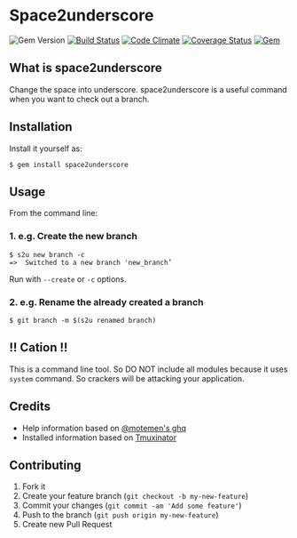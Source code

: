 # Space2underscore

![Gem Version](https://badge.fury.io/rb/space2underscore.svg) [![Build Status](https://travis-ci.org/sachin21/space2underscore.svg?branch=master)](https://travis-ci.org/sachin21/space2underscore) [![Code Climate](https://codeclimate.com/github/sachin21/space2underscore/badges/gpa.svg)](https://codeclimate.com/github/sachin21/space2underscore) [![Coverage Status](https://coveralls.io/repos/sachin21/space2underscore/badge.svg?branch=master&service=github)](https://coveralls.io/github/sachin21/space2underscore?branch=master) [![Gem](https://img.shields.io/gem/dt/space2underscore.svg)](https://rubygems.org/gems/space2underscore)

## What is space2underscore
Change the space into underscore.
space2underscore is a useful command when you want to check out a branch.

## Installation
Install it yourself as:

```
$ gem install space2underscore
```

## Usage
From the command line:

### 1. e.g. Create the new branch

```
$ s2u new branch -c
=>  Switched to a new branch 'new_branch’
```

Run with `--create` or `-c` options.

### 2. e.g. Rename the already created a branch

```
$ git branch -m $(s2u renamed branch)
```

## !! Cation !!
This is a command line tool. So DO NOT include all modules because it uses `system` command. So crackers will be attacking your application.

## Credits
- Help information based on [@motemen's ghq](https://github.com/motemen/ghq)
- Installed information based on [Tmuxinator](https://github.com/tmuxinator/tmuxinator)

## Contributing

1. Fork it
2. Create your feature branch (`git checkout -b my-new-feature`)
3. Commit your changes (`git commit -am 'Add some feature'`)
4. Push to the branch (`git push origin my-new-feature`)
5. Create new Pull Request
